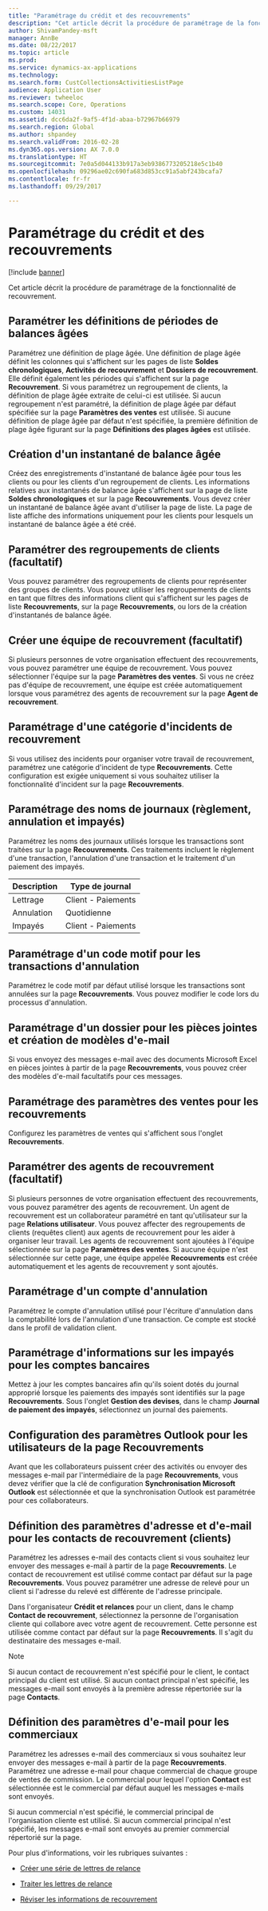 ```yaml
---
title: "Paramétrage du crédit et des recouvrements"
description: "Cet article décrit la procédure de paramétrage de la fonctionnalité de recouvrement."
author: ShivamPandey-msft
manager: AnnBe
ms.date: 08/22/2017
ms.topic: article
ms.prod: 
ms.service: dynamics-ax-applications
ms.technology: 
ms.search.form: CustCollectionsActivitiesListPage
audience: Application User
ms.reviewer: twheeloc
ms.search.scope: Core, Operations
ms.custom: 14031
ms.assetid: dcc6da2f-9af5-4f1d-abaa-b72967b66979
ms.search.region: Global
ms.author: shpandey
ms.search.validFrom: 2016-02-28
ms.dyn365.ops.version: AX 7.0.0
ms.translationtype: HT
ms.sourcegitcommit: 7e0a5d044133b917a3eb9386773205218e5c1b40
ms.openlocfilehash: 09296ae02c690fa683d853cc91a5abf243bcafa7
ms.contentlocale: fr-fr
ms.lasthandoff: 09/29/2017

---
```


# <a name="set-up-credit-and-collections"></a>Paramétrage du crédit et des recouvrements

[!include [banner](../includes/banner.md)]

Cet article décrit la procédure de paramétrage de la fonctionnalité de recouvrement.

<a name="set-up-aging-period-definitions"></a>Paramétrer les définitions de périodes de balances âgées
-------------------------------

Paramétrez une définition de plage âgée. Une définition de plage âgée définit les colonnes qui s'affichent sur les pages de liste **Soldes chronologiques**, **Activités de recouvrement** et **Dossiers de recouvrement**. Elle définit également les périodes qui s'affichent sur la page **Recouvrement**. Si vous paramétrez un regroupement de clients, la définition de plage âgée extraite de celui-ci est utilisée. Si aucun regroupement n'est paramétré, la définition de plage âgée par défaut spécifiée sur la page **Paramètres des ventes** est utilisée. Si aucune définition de plage âgée par défaut n'est spécifiée, la première définition de plage âgée figurant sur la page **Définitions des plages âgées** est utilisée.

## <a name="create-an-aging-snapshot"></a>Création d'un instantané de balance âgée
Créez des enregistrements d'instantané de balance âgée pour tous les clients ou pour les clients d'un regroupement de clients. Les informations relatives aux instantanés de balance âgée s'affichent sur la page de liste **Soldes chronologiques** et sur la page **Recouvrements**. Vous devez créer un instantané de balance âgée avant d'utiliser la page de liste. La page de liste affiche des informations uniquement pour les clients pour lesquels un instantané de balance âgée a été créé.

## <a name="optional-set-up-customer-pools"></a>Paramétrer des regroupements de clients (facultatif)
Vous pouvez paramétrer des regroupements de clients pour représenter des groupes de clients. Vous pouvez utiliser les regroupements de clients en tant que filtres des informations client qui s'affichent sur les pages de liste **Recouvrements**, sur la page **Recouvrements**, ou lors de la création d'instantanés de balance âgée.

## <a name="optional-create-a-collections-team"></a>Créer une équipe de recouvrement (facultatif)
Si plusieurs personnes de votre organisation effectuent des recouvrements, vous pouvez paramétrer une équipe de recouvrement. Vous pouvez sélectionner l'équipe sur la page **Paramètres des ventes**. Si vous ne créez pas d'équipe de recouvrement, une équipe est créée automatiquement lorsque vous paramétrez des agents de recouvrement sur la page **Agent de recouvrement**.

## <a name="set-up-a-collections-case-category"></a>Paramétrage d'une catégorie d'incidents de recouvrement
Si vous utilisez des incidents pour organiser votre travail de recouvrement, paramétrez une catégorie d'incident de type **Recouvrements**. Cette configuration est exigée uniquement si vous souhaitez utiliser la fonctionnalité d'incident sur la page **Recouvrements**.

## <a name="set-up-journal-names-settlement-writeoff-and-nsf"></a>Paramétrage des noms de journaux (règlement, annulation et impayés)
Paramétrez les noms des journaux utilisés lorsque les transactions sont traitées sur la page **Recouvrements**. Ces traitements incluent le règlement d'une transaction, l'annulation d'une transaction et le traitement d'un paiement des impayés.

| Description | Type de journal     |
|-------------|------------------|
| Lettrage  | Client - Paiements |
| Annulation   | Quotidienne            |
| Impayés         | Client - Paiements |

## <a name="set-up-a-reason-code-for-writeoff-transactions"></a>Paramétrage d'un code motif pour les transactions d'annulation
Paramétrez le code motif par défaut utilisé lorsque les transactions sont annulées sur la page **Recouvrements**. Vous pouvez modifier le code lors du processus d'annulation.

## <a name="set-up-a-folder-for-email-attachments-and-create-email-templates"></a>Paramétrage d'un dossier pour les pièces jointes et création de modèles d'e-mail
Si vous envoyez des messages e-mail avec des documents Microsoft Excel en pièces jointes à partir de la page **Recouvrements**, vous pouvez créer des modèles d'e-mail facultatifs pour ces messages.

## <a name="set-up-accounts-receivable-parameters-for-collections"></a>Paramétrage des paramètres des ventes pour les recouvrements
Configurez les paramètres de ventes qui s'affichent sous l'onglet **Recouvrements**.

## <a name="optional-set-up-collections-agents"></a>Paramétrer des agents de recouvrement (facultatif)
Si plusieurs personnes de votre organisation effectuent des recouvrements, vous pouvez paramétrer des agents de recouvrement. Un agent de recouvrement est un collaborateur paramétré en tant qu'utilisateur sur la page **Relations utilisateur**. Vous pouvez affecter des regroupements de clients (requêtes client) aux agents de recouvrement pour les aider à organiser leur travail. Les agents de recouvrement sont ajoutées à l'équipe sélectionnée sur la page **Paramètres des ventes**. Si aucune équipe n'est sélectionnée sur cette page, une équipe appelée **Recouvrements** est créée automatiquement et les agents de recouvrement y sont ajoutés.

## <a name="set-up-a-writeoff-account"></a>Paramétrage d'un compte d'annulation
Paramétrez le compte d'annulation utilisé pour l'écriture d'annulation dans la comptabilité lors de l'annulation d'une transaction. Ce compte est stocké dans le profil de validation client.

## <a name="set-up-nsf-information-for-bank-accounts"></a>Paramétrage d'informations sur les impayés pour les comptes bancaires
Mettez à jour les comptes bancaires afin qu'ils soient dotés du journal approprié lorsque les paiements des impayés sont identifiés sur la page **Recouvrements**. Sous l'onglet **Gestion des devises**, dans le champ **Journal de paiement des impayés**, sélectionnez un journal des paiements.

## <a name="set-up-outlook-settings-for-users-of-the-collections-page"></a>Configuration des paramètres Outlook pour les utilisateurs de la page Recouvrements
Avant que les collaborateurs puissent créer des activités ou envoyer des messages e-mail par l'intermédiaire de la page **Recouvrements**, vous devez vérifier que la clé de configuration **Synchronisation Microsoft Outlook** est sélectionnée et que la synchronisation Outlook est paramétrée pour ces collaborateurs.

## <a name="set-up-email-and-address-settings-for-collections-customer-contacts"></a>Définition des paramètres d'adresse et d'e-mail pour les contacts de recouvrement (clients)
Paramétrez les adresses e-mail des contacts client si vous souhaitez leur envoyer des messages e-mail à partir de la page **Recouvrements**. Le contact de recouvrement est utilisé comme contact par défaut sur la page **Recouvrements**. Vous pouvez paramétrer une adresse de relevé pour un client si l'adresse du relevé est différente de l'adresse principale. 

Dans l'organisateur **Crédit et relances** pour un client, dans le champ **Contact de recouvrement**, sélectionnez la personne de l'organisation cliente qui collabore avec votre agent de recouvrement. Cette personne est utilisée comme contact par défaut sur la page **Recouvrements**. Il s'agit du destinataire des messages e-mail. 

> [!NOTE] 
> Si aucun contact de recouvrement n'est spécifié pour le client, le contact principal du client est utilisé. Si aucun contact principal n'est spécifié, les messages e-mail sont envoyés à la première adresse répertoriée sur la page **Contacts**.

## <a name="set-up-email-settings-for-salespeople"></a>Définition des paramètres d'e-mail pour les commerciaux
Paramétrez les adresses e-mail des commerciaux si vous souhaitez leur envoyer des messages e-mail à partir de la page **Recouvrements**. Paramétrez une adresse e-mail pour chaque commercial de chaque groupe de ventes de commission. Le commercial pour lequel l'option **Contact** est sélectionnée est le commercial par défaut auquel les messages e-mails sont envoyés. 

Si aucun commercial n'est spécifié, le commercial principal de l'organisation cliente est utilisé. Si aucun commercial principal n'est spécifié, les messages e-mail sont envoyés au premier commercial répertorié sur la page.


Pour plus d'informations, voir les rubriques suivantes :

 - [Créer une série de lettres de relance](tasks/create-collection-letter-sequence.md)

 - [Traiter les lettres de relance](tasks/process-collection-letters.md)

 - [Réviser les informations de recouvrement](tasks/review-collections-information.md)


